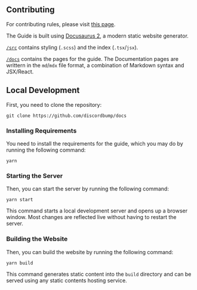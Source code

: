 ## Contributing

For contributing rules, please visit [this page](./.github/CONTRIBUTING.md).

The Guide is built using [Docusaurus 2](https://docusaurus.io/), a modern static website generator. 

[`/src`](./src) contains styling (`.scss`) and the index (`.tsx`/`jsx`).

[`/docs`](./docs) contains the pages for the guide. The Documentation pages are writtern in the `md`/`mdx` file format, a combination of Markdown syntax and JSX/React.

## Local Development

First, you need to clone the repository:

    git clone https://github.com/discordbump/docs

### Installing Requirements

You need to install the requirements for the guide, which you may do by running the following command:

    yarn

### Starting the Server

Then, you can start the server by running the following command:

    yarn start

This command starts a local development server and opens up a browser window. Most changes are reflected live without having to restart the server.

### Building the Website

Then, you can build the website by running the following command:

    yarn build

This command generates static content into the `build` directory and can be served using any static contents hosting service.


